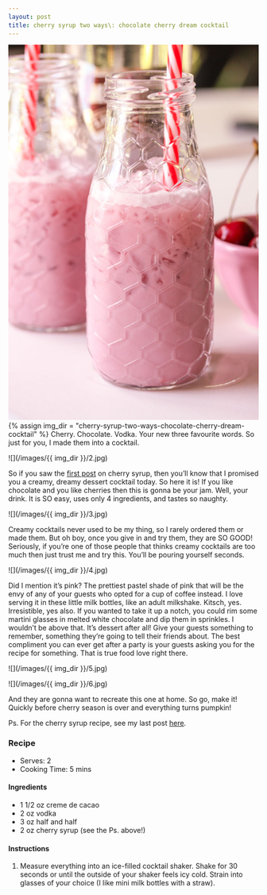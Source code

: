 ```yaml
---
layout: post
title: cherry syrup two ways\: chocolate cherry dream cocktail
---
```

![](/images/cherry-syrup-two-ways-chocolate-cherry-dream-cocktail/1.jpg)
{% assign img_dir = "cherry-syrup-two-ways-chocolate-cherry-dream-cocktail" %}
Cherry. Chocolate. Vodka. Your new three favourite words. So just for you, I made them into a cocktail.

![](/images/{{ img_dir }}/2.jpg)

So if you saw the [first post](https://queenculinaire.com/2017/09/06/cherry-syrup-bourbon-cherry-sour/) on cherry syrup, then you’ll know that I promised you a creamy, dreamy dessert cocktail today. So here it is! If you like chocolate and you like cherries then this is gonna be your jam. Well, your drink. It is SO easy, uses only 4 ingredients, and tastes so naughty.

![](/images/{{ img_dir }}/3.jpg)

Creamy cocktails never used to be my thing, so I rarely ordered them or made them. But oh boy, once you give in and try them, they are SO GOOD! Seriously, if you’re one of those people that thinks creamy cocktails are too much then just trust me and try this. You’ll be pouring yourself seconds.

![](/images/{{ img_dir }}/4.jpg)

Did I mention it’s pink? The prettiest pastel shade of pink that will be the envy of any of your guests who opted for a cup of coffee instead. I love serving it in these little milk bottles, like an adult milkshake. Kitsch, yes. Irresistible, yes also. If you wanted to take it up a notch, you could rim some martini glasses in melted white chocolate and dip them in sprinkles. I wouldn’t be above that. It’s dessert after all! Give your guests something to remember, something they’re going to tell their friends about. The best compliment you can ever get after a party is your guests asking you for the recipe for something. That is true food love right there.

![](/images/{{ img_dir }}/5.jpg)

![](/images/{{ img_dir }}/6.jpg)

And they are gonna want to recreate this one at home. So go, make it! Quickly before cherry season is over and everything turns pumpkin!

 

Ps. For the cherry syrup recipe, see my last post [here](https://queenculinaire.com/2017/09/06/cherry-syrup-bourbon-cherry-sour/).

### Recipe
+ Serves: 2
+ Cooking Time: 5 mins
#### Ingredients
+ 1 1/2 oz creme de cacao
+ 2 oz vodka
+ 3 oz half and half
+ 2 oz cherry syrup (see the Ps. above!)

#### Instructions
1. Measure everything into an ice-filled cocktail shaker. Shake for 30 seconds or until the outside of your shaker feels icy cold. Strain into glasses of your choice (I like mini milk bottles with a straw).
